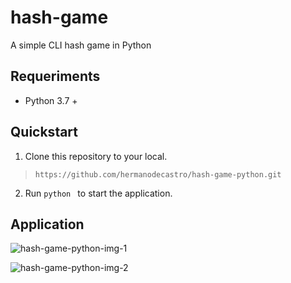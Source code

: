 # hash-game
A simple CLI hash game in Python

## Requeriments
* Python 3.7 +

## Quickstart
1. Clone this repository to your local.
> `https://github.com/hermanodecastro/hash-game-python.git`

2. Run `python ` to start the application.

## Application
![hash-game-python-img-1](https://user-images.githubusercontent.com/45005417/103419425-c8f7c200-4b71-11eb-8284-01a3211211b8.png)

![hash-game-python-img-2](https://user-images.githubusercontent.com/45005417/103419430-cbf2b280-4b71-11eb-9355-13b6ba3b2cac.png)



